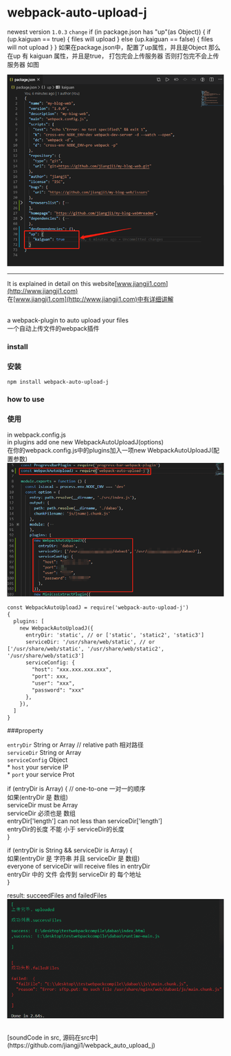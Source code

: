 # webpack-auto-upload-j

newest version `1.0.3`
`change`
if (in package.json has "up"(as Object)) {
  if (up.kaiguan == true) {
    files will upload
  } else (up.kaiguan == false) {
    files will not upload
  }
}
如果在package.json中，配置了up属性，并且是Object
那么在up 有 kaiguan 属性，并且是true， 打包完会上传服务器
否则打包完不会上传服务器
如图

![3](https://raw.githubusercontent.com/jiangji1/webpack_auto_upload_j/master/imgs/3.png)


-------------------------------------------------------

It is explained in detail on this website[www.jiangji1.com](http://www.jiangji1.com) <br/>
在[www.jiangji1.com](http://www.jiangji1.com)中有详细讲解 <br/>
 <br/>

a webpack-plugin to auto upload your files <br/>
一个自动上传文件的webpack插件 <br/>

### install <br/>
### 安装 <br/>
```
npm install webpack-auto-upload-j
```

### how to use <br/>
### 使用 <br/>
in webpack.config.js <br/>
in plugins add one new WebpackAutoUploadJ(options) <br/>
在你的webpack.config.js中的plugins加入一项new WebpackAutoUploadJ(配置参数) <br/>
![1](https://raw.githubusercontent.com/jiangji1/webpack_auto_upload_j/master/imgs/1.png) <br/>
```
const WebpackAutoUploadJ = require('webpack-auto-upload-j')
{
  plugins: [
    new WebpackAutoUploadJ({
      entryDir: 'static', // or ['static', 'static2', 'static3']
      serviceDir: '/usr/share/web/static', // or ['/usr/share/web/static', '/usr/share/web/static2', '/usr/share/web/static3']
      serviceConfig: {
        "host": "xxx.xxx.xxx.xxx",
        "port": xxx,
        "user": "xxx",
        "password": "xxx"
      },
    }),
  ]
}
```
###property <br/>

`entryDir`    String or Array  // relative path    相对路径 <br/>
`serviceDir`  String or Array <br/>
`serviceConfig` Object <br/>
        * `host` your service IP <br/>
        * `port` your service Prot <br/>


if (entryDir is Array) { // one-to-one  一对一的顺序 <br/>
如果(entryDir 是 数组) <br/>
  serviceDir must be Array <br/>
  serviceDir 必须也是 数组 <br/>
  entryDir['length'] can not less than serviceDir['length'] <br/>
  entryDir的长度 不能 小于 serviceDir的长度 <br/>
} <br/>

if (entryDir is String && serviceDir is Array) { <br/>
如果(entryDir 是 字符串 并且 serviceDir 是 数组) <br/>
  everyone of serviceDir will receive files in entryDir <br/>
  entryDir 中的 文件 会传到 serviceDir 的 每个地址 <br/>
} <br/>


result: succeedFiles and failedFiles
![2](https://raw.githubusercontent.com/jiangji1/webpack_auto_upload_j/master/imgs/2.png)

  <br/>
[soundCode in src, 源码在src中](https://github.com/jiangji1/webpack_auto_upload_j)